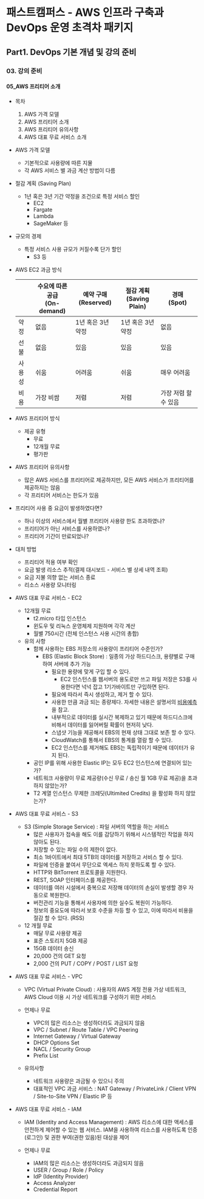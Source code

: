 # 패스트캠퍼스 - AWS 인프라 구축과 DevOps 운영 초격차 패키지

## Part1. DevOps 기본 개념 및 강의 준비

### 03. 강의 준비

#### 05_AWS 프리티어 소개



* 목차
  1. AWS 가격 모델
  2. AWS 프리티어 소개
  3. AWS 프리티어 유의사항
  4. AWS 대표 무료 서비스 소개





* AWS 가격 모델
  * 기본적으로 사용량에 따른 지물
  * 각 AWS 서비스 별 과금 계산 방법이 다름
* 절감 계획 (Saving Plan)
  * 1년 혹은 3년 기간 약정을 조건으로 특정 서비스 할인
    * EC2
    * Fargate
    * Lambda
    * SageMaker 등
* 규모의 경제
  * 특정 서비스 사용 규모가 커질수록 단가 할인
    * S3 등





* AWS EC2 과금 방식

  |        | 수요에 따른 공급<br />(On-demand) | 예약 구매<br />(Reserved) | 절감 계획<br />(Saving Plain) | 경매<br />(Spot)     |
  | ------ | --------------------------------- | ------------------------- | ----------------------------- | -------------------- |
  | 약정   | 없음                              | 1년 혹은 3년 약정         | 1년 혹은 3년 약정             | 없음                 |
  | 선불   | 없음                              | 있음                      | 있음                          | 있음                 |
  | 사용성 | 쉬움                              | 어려움                    | 쉬움                          | 매우 어려움          |
  | 비용   | 가장 비쌈                         | 저렴                      | 저렴                          | 가장 저렴 할 수 있음 |

  



* AWS 프리티어 방식
  * 제공 유형
    * 무료
    * 12개월 무료
    * 평가판





* AWS 프리티어 유의사항
  * 많은 AWS 서비스를 프리티어로 제공하지만, 모든 AWS 서비스가 프리티어를 제공하지는 않음
  * 각 프리티어 서비스는 한도가 있음
* 프리티어 사용 중 요금이 발생하였다면?
  * 하나 이상의 서비스에서 월별 프리티어 사용량 한도 초과하였나?
  * 프리티어가 아닌 서비스를 사용하였나?
  * 프리티어 기간이 만료되었나?
* 대처 방법
  * 프리티어 적용 여부 확인
  * 요금 발생 리소스 추적(결제 대시보드 - 서비스 별 상세 내역 조회)
  * 요금 지불 의향 없는 서비스 종료
  * 리소스 사용량 모니터링





* AWS 대표 무료 서비스 - EC2
  * 12개월 무료
    * t2.micro 타입 인스턴스
    * 윈도우 및 리눅스 운영체제 지원하며 각각 계산
    * 월별 750시간 (전체 인스턴스 사용 시간의 총합)
  * 유의 사항
    * 함께 사용하는 EBS 저장소의 사용량이 프리티어 수준인가?
      * EBS (Elastic Block Store) : 일종의 가상 하드디스크, 용량별로 구매하여 서버에 추가 가능
        * 필요한 용량에 맞게 구입 할 수 있다.
          * EC2 인스턴스를 웹서버의 용도로만 쓰고 파일 저장은 S3를 사용한다면 넉넉 잡고 1기가바이트만 구입하면 된다.
        * 필요에 따라서 즉시 생성하고, 제거 할 수 있다.
        * 사용한 만큼 과금 되는 종량제다. 자세한 내용은 설명서의 [비용예측](http://aws.amazon.com/ko/ebs/)을 참고.
        * 내부적으로 데이터를 실시간 복제하고 있기 때문에 하드디스크에 비해서 데이터를 잃어버릴 확률이 현저히 낮다.
        * 스냅샷 기능을 제공해서 EBS의 현재 상태 그대로 보존 할 수 있다.
        * CloudWatch를 통해서 EBS의 통계를 열람 할 수 있다.
        * EC2 인스턴스를 제거해도 EBS는 독립적이기 때문에 데이터가 유지 된다.
    * 공인 IP를 위해 사용한 Elastic IP는 모두 EC2 인스턴스에 연결되어 있는가?
    * 네트워크 사용량이 무료 제공량(수신 무료 / 송신 월 1GB 무료 제공)을 초과하지 않았는가?
    * T2 계열 인스턴스 무제한 크레딧(Ultimited Credits) 을 활성화 하지 않았는가?





* AWS 대표 무료 서비스 - S3
  * S3 (Simple Storage Service) : 파일 서버의 역할을 하는 서비스
    * 많은 사용자가 접속을 해도 이를 감당하기 위해서 시스템적인 작업을 하지 않아도 된다.
    * 저장할 수 있는 파일 수의 제한이 없다. 
    * 최소 1바이트에서 최대 5TB의 데이터를 저장하고 서비스 할 수 있다. 
    * 파일에 인증을 붙여서 무단으로 엑세스 하지 못하도록 할 수 있다. 
    * HTTP와 BitTorrent 프로토콜을 지원한다.
    * REST, SOAP 인터페이스를 제공한다. 
    * 데이터를 여러 시설에서 중복으로 저장해 데이터의 손실이 발생할 경우 자동으로 복원한다.
    * 버전관리 기능을 통해서 사용자에 의한 실수도 복원이 가능하다.
    * 정보의 중요도에 따라서 보호 수준을 차등 할 수 있고, 이에 따라서 비용을 절감 할 수 있다. (RSS)
  * 12 개월 무료
    * 매달 무료 사용량 제공
    * 표준 스토리지 5GB 제공
    * 15GB 데이터 송신
    * 20,000 건의 GET 요청
    * 2,000 건의 PUT / COPY / POST / LIST 요청





* AWS 대표 무료 서비스 - VPC

  * VPC (Virtual Private Cloud) : 사용자의 AWS 계정 전용 가상 네트워크, AWS Cloud 이용 시 가상 네트워크를 구성하기 위한 서비스

  * 언제나 무료
    * VPC의 많은 리소스는 생성하더라도 과금되지 않음
    * VPC / Subnet / Route Table / VPC Peering
    * Internet Gateway / Virtual Gateway
    * DHCP Options Set
    * NACL / Security Group
    * Prefix List
  * 유의사항
    * 네트워크 사용량은 과금될 수 있으니 주의
    * 대표적인 VPC 과금 서비스 : NAT Gateway / PrivateLink / Client VPN / Site-to-Site VPN / Elastic IP 등





* AWS 대표 무료 서비스 - IAM

  * IAM (Identity and Access Management) : AWS 리소스에 대한 액세스를 안전하게 제어할 수 있는 웹 서비스. IAM을 사용하여 리소스를 사용하도록 인증(로그인) 및 권한 부여(권한 있음)된 대상을 제어

  * 언제나 무료
    * IAM의 많은 리소스는 생성하더라도 과금되지 않음
    * USER / Group / Role / Policy
    * IdP (Identity Provider)
    * Access Analyzer
    * Credential Report